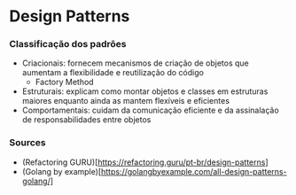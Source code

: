 # Design Patterns

### Classificação dos padrões
- Criacionais: fornecem mecanismos de criação de objetos que aumentam a flexibilidade e reutilização do código
    - Factory Method
- Estruturais: explicam como montar objetos e classes em estruturas maiores enquanto ainda as mantem flexíveis e eficientes
- Comportamentais: cuidam da comunicação eficiente e da assinalação de responsabilidades entre objetos


### Sources
- (Refactoring GURU)[https://refactoring.guru/pt-br/design-patterns]
- (Golang by example)[https://golangbyexample.com/all-design-patterns-golang/]